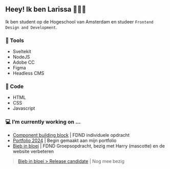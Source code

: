 ## Heey! Ik ben Larissa 👋👩‍💻
Ik ben student op de Hogeschool van Amsterdam en studeer `Frontend Design and Development`. 

### 🔧 Tools
- Sveltekit
- NodeJS
- Adobe CC 
- Figma
- Headless CMS

### 🚀 Code
- HTML
- CSS
- Javascript

### 💻 I’m currently working on ...
- [Component building block](https://github.com/Lmikkers/component-building-block) | FDND individuele opdracht
- [Portfolio 2024](https://github.com/Lmikkers/portfolio-24) | Begin gemaakt aan mijn portfolio 
- [Bieb in bloei](https://github.com/fdnd-agency/buurtcampus-oost/tree/release-candidate-bieb-in-bloei) | FDND Groepsopdracht, bezig met Harry (mascotte) en de website verbeteren
> [Bieb in bloei > Release candidate]([https://github.com/rutgerkock/buurtcampus-oost/tree/release-candidate-bieb-in-bloei](https://buurtcampus-oost-8lzm-git-main-rutgers-projects-27384392.vercel.app/)) | Nog mee bezig

<!--
**Lmikkers/Lmikkers** is a ✨ _special_ ✨ repository because its `README.md` (this file) appears on your GitHub profile.

Here are some ideas to get you started:

- 🔭 I’m currently working on ...
- 🌱 I’m currently learning ...
- 👯 I’m looking to collaborate on ...
- 🤔 I’m looking for help with ...
- 💬 Ask me about ...
- 📫 How to reach me: ...
- 😄 Pronouns: ...
- ⚡ Fun fact: ...
-->
